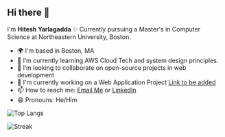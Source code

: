 ## Hi there 👋

I'm **Hitesh Yarlagadda** ✨ Currently pursuing a Master's in Computer Science at Northeastern University, Boston.

- 🌍 I'm based in Boston, MA
- 🌱 I’m currently learning AWS Cloud Tech and system design principles.
- 👯 I’m looking to collaborate on open-source projects in web development
- 🚀 I'm currently working on a Web Application Project [Link to be added](url)
- 📫 How to reach me: [Email Me](hiteshyarlagadda17@gmail.com) or [LinkedIn](https://www.linkedin.com/in/hitesh-yarlagadda-9bb799119/)
- 😄 Pronouns: He/Him

![Top Langs](https://github-readme-stats.vercel.app/api/top-langs?username=hitesh1705&show_icons=true&locale=en&layout=compact)

![Streak](https://github-readme-streak-stats.herokuapp.com/?user=hitesh1705&)
